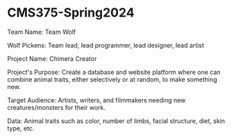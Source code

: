 # CMS375-Spring2024

Team Name: Team Wolf

Wolf Pickens: Team lead, lead programmer, lead designer, lead artist

Project Name: Chimera Creator

Project's Purpose: Create a database and website platform where one can combine animal traits, either selectively or at random, to make something new.

Target Audience: Artists, writers, and filmmakers needing new creatures/monsters for their work.

Data: Animal traits such as color, number of limbs, facial structure, diet, skin type, etc.

